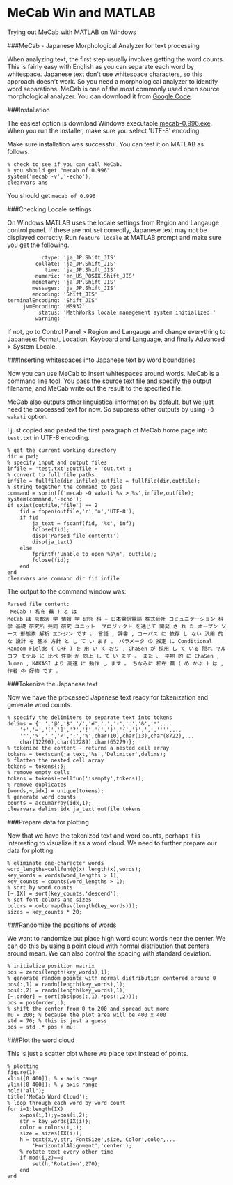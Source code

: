 MeCab Win and MATLAB
====================

Trying out MeCab with MATLAB on Windows


###MeCab - Japanese Morphological Analyzer for text processing

When analyzing text, the first step usually involves getting the word counts. This is fairly easy with English as you can separate each word by whitespace. Japanese text don't use whitespace characters, so this approach doesn't work. So you need a morphological analyzer to identify word separations. MeCab is one of the most commonly used open source morphological analyzer. You can download it from [Google Code](https://code.google.com/p/mecab/downloads/list).

###Installation

The easiest option is download Windows executable [mecab-0.996.exe](https://code.google.com/p/mecab/downloads/detail?name=mecab-0.996.exe&can=2&q=). When you run the installer, make sure you select 'UTF-8' encoding. 

Make sure installation was successful. You can test it on MATLAB as follows.

    % check to see if you can call MeCab. 
    % you should get "mecab of 0.996"
    system('mecab -v','-echo');
    clearvars ans
    
You should get `mecab of 0.996`

###Checking Locale settings

On Windows MATLAB uses the locale settings from Region and Langauge control panel. If these are not set correctly, Japanese text may not be displayed correctly. Run `feature locale` at MATLAB prompt and make sure you get the following.

               ctype: 'ja_JP.Shift_JIS'
             collate: 'ja_JP.Shift_JIS'
                time: 'ja_JP.Shift_JIS'
             numeric: 'en_US_POSIX.Shift_JIS'
            monetary: 'ja_JP.Shift_JIS'
            messages: 'ja_JP.Shift_JIS'
            encoding: 'Shift_JIS'
    terminalEncoding: 'Shift_JIS'
         jvmEncoding: 'MS932'
              status: 'MathWorks locale management system initialized.'
             warning: '


If not, go to Control Panel > Region and Langauge and change everything to Japanese: Format, Location, Keyboard and Language, and finally Advanced > System Locale. 

###Inserting whitespaces into Japanese text by word boundaries

Now you can use MeCab to insert whitespaces around words. MeCab is a command line tool. You pass the source text file and specify the output filename, and MeCab write out the result to the specified file.

MeCab also outputs other linguistical information by default, but we just need the processed text for now. So suppress other outputs by using `-O wakati` option.

I just copied and pasted the first paragraph of MeCab home page into `test.txt` in UTF-8 encoding.

    % get the current working directory
    dir = pwd;
    % specify input and output files
    infile = 'test.txt';outfile = 'out.txt';
    % convert to full file paths
    infile = fullfile(dir,infile);outfile = fullfile(dir,outfile);
    % string together the command to pass
    command = sprintf('mecab -O wakati %s > %s',infile,outfile);
    system(command,'-echo');
    if exist(outfile,'file') == 2
        fid = fopen(outfile,'r','n','UTF-8');
        if fid
            ja_text = fscanf(fid, '%c', inf);
            fclose(fid);
            disp('Parsed file content:')
            disp(ja_text)
        else
            fprintf('Unable to open %s\n', outfile);
            fclose(fid);
        end
    end
    clearvars ans command dir fid infile

The output to the command window was:

    Parsed file content:
    ﻿ MeCab ( 和布 蕪 ) と は 
    MeCab は 京都大 学 情報 学 研究 科 − 日本電信電話 株式会社 コミュニケーション 科学 基礎 研究所 共同 研究 ユニット  プロジェクト を通じて 開発 さ れ た オープン ソース 形態素 解析 エンジン です 。 言語 , 辞書 , コーパス に 依存 し ない 汎用 的 な 設計 を 基本 方針 と し て い ます 。 パラメータ の 推定 に Conditional Random Fields ( CRF ) を 用 い て おり , ChaSen が 採用 し て いる 隠れ マルコフ モデル に 比べ 性能 が 向上 し て い ます 。 また 、 平均 的 に ChaSen , Juman , KAKASI より 高速 に 動作 し ます 。 ちなみに 和布 蕪 ( め かぶ ) は , 作者 の 好物 です 。


###Tokenize the Japanese text

Now we have the processed Japanese text ready for tokenization and generate word counts.

    % specify the delimiters to separate text into tokens
    delims = {' ','@','$','/','#','.','-',':','&','*',...
        '+','=','[',']','?','!','(',')','{','}',',','''',...
        '"','>','_','<',';','%',char(10),char(13),char(8722),...
        char(12290),char(12289),char(65279)};
    % tokenize the content - returns a nested cell array
    tokens = textscan(ja_text,'%s','Delimiter',delims);
    % flatten the nested cell array
    tokens = tokens{:};
    % remove empty cells
    tokens = tokens(~cellfun('isempty',tokens));
    % remove duplicates
    [words,~,idx] = unique(tokens);
    % generate word counts 
    counts = accumarray(idx,1);
    clearvars delims idx ja_text outfile tokens
    
###Prepare data for plotting

Now that we have the tokenized text and word counts, perhaps it is interesting to visualize it as a word cloud. We need to further prepare our data for plotting.

    % eliminate one-character words
    word_lengths=cellfun(@(x) length(x),words);
    key_words = words(word_lengths > 1);
    key_counts = counts(word_lengths > 1);
    % sort by word counts
    [~,IX] = sort(key_counts,'descend');
    % set font colors and sizes
    colors = colormap(hsv(length(key_words)));
    sizes = key_counts * 20;

###Randomize the positions of words

We want to randomize but place high word count words near the center. We can do this by using a point cloud with normal distribution that centers around mean. We can also control the spacing with standard deviation.

    % initialize position matrix
    pos = zeros(length(key_words),1);
    % generate random points with normal distribution centered around 0
    pos(:,1) = randn(length(key_words),1);
    pos(:,2) = randn(length(key_words),1);
    [~,order] = sort(abs(pos(:,1).*pos(:,2)));
    pos = pos(order,:);
    % shift the center from 0 to 200 and spread out more
    mu = 200; % because the plot area will be 400 x 400
    std = 70; % this is just a guess
    pos = std .* pos + mu;
    
###Plot the word cloud

This is just a scatter plot where we place text instead of points.

    % plotting
    figure(1)
    xlim([0 400]); % x axis range 
    ylim([0 400]); % y axis range
    hold('all');
    title('MeCab Word Cloud');
    % loop through each word by word count
    for i=1:length(IX)
        x=pos(i,1);y=pos(i,2);
        str = key_words{IX(i)};
        color = colors(i,:);
        size = sizes(IX(i));
        h = text(x,y,str,'FontSize',size,'Color',color,...
            'HorizontalAlignment','center');
        % rotate text every other time
        if mod(i,2)==0
            set(h,'Rotation',270);
        end
    end



